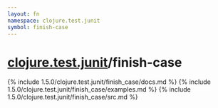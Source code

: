 ```yaml
---
layout: fn
namespace: clojure.test.junit
symbol: finish-case
---
```


# [clojure.test.junit](../)/finish-case

{% include 1.5.0/clojure.test.junit/finish_case/docs.md %}
{% include 1.5.0/clojure.test.junit/finish_case/examples.md %}
{% include 1.5.0/clojure.test.junit/finish_case/src.md %}

